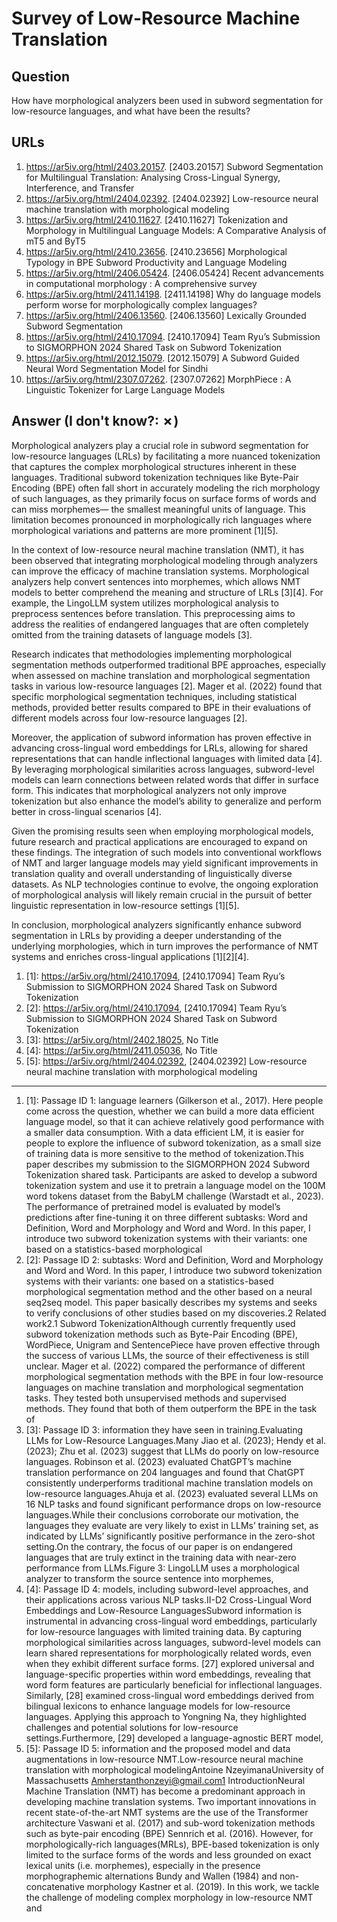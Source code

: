 # Survey of Low-Resource Machine Translation

## Question

How have morphological analyzers been used in subword segmentation for low-resource languages, and what have been the results?

## URLs

1. https://ar5iv.org/html/2403.20157. [2403.20157] Subword Segmentation for Multilingual Translation: Analysing Cross-Lingual Synergy, Interference, and Transfer
2. https://ar5iv.org/html/2404.02392. [2404.02392] Low-resource neural machine translation with morphological modeling
3. https://ar5iv.org/html/2410.11627. [2410.11627] Tokenization and Morphology in Multilingual Language Models: A Comparative Analysis of mT5 and ByT5
4. https://ar5iv.org/html/2410.23656. [2410.23656] Morphological Typology in BPE Subword Productivity and Language Modeling
5. https://ar5iv.org/html/2406.05424. [2406.05424] Recent advancements in computational morphology : A comprehensive survey
6. https://ar5iv.org/html/2411.14198. [2411.14198] Why do language models perform worse for morphologically complex languages?
7. https://ar5iv.org/html/2406.13560. [2406.13560] Lexically Grounded Subword Segmentation
8. https://ar5iv.org/html/2410.17094. [2410.17094] Team Ryu’s Submission to SIGMORPHON 2024 Shared Task on Subword Tokenization
9. https://ar5iv.org/html/2012.15079. [2012.15079] A Subword Guided Neural Word Segmentation Model for Sindhi
10. https://ar5iv.org/html/2307.07262. [2307.07262] MorphPiece : A Linguistic Tokenizer for Large Language Models

## Answer (I don't know?: ✗)

Morphological analyzers play a crucial role in subword segmentation for low-resource languages (LRLs) by facilitating a more nuanced tokenization that captures the complex morphological structures inherent in these languages. Traditional subword tokenization techniques like Byte-Pair Encoding (BPE) often fall short in accurately modeling the rich morphology of such languages, as they primarily focus on surface forms of words and can miss morphemes— the smallest meaningful units of language. This limitation becomes pronounced in morphologically rich languages where morphological variations and patterns are more prominent [1][5].

In the context of low-resource neural machine translation (NMT), it has been observed that integrating morphological modeling through analyzers can improve the efficacy of machine translation systems. Morphological analyzers help convert sentences into morphemes, which allows NMT models to better comprehend the meaning and structure of LRLs [3][4]. For example, the LingoLLM system utilizes morphological analysis to preprocess sentences before translation. This preprocessing aims to address the realities of endangered languages that are often completely omitted from the training datasets of language models [3].

Research indicates that methodologies implementing morphological segmentation methods outperformed traditional BPE approaches, especially when assessed on machine translation and morphological segmentation tasks in various low-resource languages [2]. Mager et al. (2022) found that specific morphological segmentation techniques, including statistical methods, provided better results compared to BPE in their evaluations of different models across four low-resource languages [2]. 

Moreover, the application of subword information has proven effective in advancing cross-lingual word embeddings for LRLs, allowing for shared representations that can handle inflectional languages with limited data [4]. By leveraging morphological similarities across languages, subword-level models can learn connections between related words that differ in surface form. This indicates that morphological analyzers not only improve tokenization but also enhance the model’s ability to generalize and perform better in cross-lingual scenarios [4].

Given the promising results seen when employing morphological models, future research and practical applications are encouraged to expand on these findings. The integration of such models into conventional workflows of NMT and larger language models may yield significant improvements in translation quality and overall understanding of linguistically diverse datasets. As NLP technologies continue to evolve, the ongoing exploration of morphological analysis will likely remain crucial in the pursuit of better linguistic representation in low-resource settings [1][5].

In conclusion, morphological analyzers significantly enhance subword segmentation in LRLs by providing a deeper understanding of the underlying morphologies, which in turn improves the performance of NMT systems and enriches cross-lingual applications [1][2][4].

1. [1]:  https://ar5iv.org/html/2410.17094, [2410.17094] Team Ryu’s Submission to SIGMORPHON 2024 Shared Task on Subword Tokenization
2. [2]:  https://ar5iv.org/html/2410.17094, [2410.17094] Team Ryu’s Submission to SIGMORPHON 2024 Shared Task on Subword Tokenization
3. [3]:  https://ar5iv.org/html/2402.18025, No Title
4. [4]:  https://ar5iv.org/html/2411.05036, No Title
5. [5]:  https://ar5iv.org/html/2404.02392, [2404.02392] Low-resource neural machine translation with morphological modeling
---
1. [1]:  Passage ID 1: language learners (Gilkerson et al., 2017). Here people come across the question, whether we can build a more data efficient language model, so that it can achieve relatively good performance with a smaller data consumption. With a data efficient LM, it is easier for people to explore the influence of subword tokenization, as a small size of training data is more sensitive to the method of tokenization.This paper describes my submission to the SIGMORPHON 2024 Subword Tokenization shared task. Participants are asked to develop a subword tokenization system and use it to pretrain a language model on the 100M word tokens dataset from the BabyLM challenge (Warstadt et al., 2023). The performance of pretrained model is evaluated by model’s predictions after fine-tuning it on three different subtasks: Word and Definition, Word and Morphology and Word and Word. In this paper, I introduce two subword tokenization systems with their variants: one based on a statistics-based morphological
2. [2]:  Passage ID 2: subtasks: Word and Definition, Word and Morphology and Word and Word. In this paper, I introduce two subword tokenization systems with their variants: one based on a statistics-based morphological segmentation method and the other based on a neural seq2seq model. This paper basically describes my systems and seeks to verify conclusions of other studies based on my discoveries.2 Related work2.1 Subword TokenizationAlthough currently frequently used subword tokenization methods such as Byte-Pair Encoding (BPE), WordPiece, Unigram and SentencePiece have proven effective through the success of various LLMs, the source of their effectiveness is still unclear. Mager et al. (2022) compared the performance of different morphological segmentation methods with the BPE in four low-resource languages on machine translation and morphological segmentation tasks. They tested both unsupervised methods and supervised methods. They found that both of them outperform the BPE in the task of
3. [3]:  Passage ID 3: information they have seen in training.Evaluating LLMs for Low-Resource Languages.Many Jiao et al. (2023); Hendy et al. (2023); Zhu et al. (2023) suggest that LLMs do poorly on low-resource languages. Robinson et al. (2023) evaluated ChatGPT’s machine translation performance on 204 languages and found that ChatGPT consistently underperforms traditional machine translation models on low-resource languages.Ahuja et al. (2023) evaluated several LLMs on 16 NLP tasks and found significant performance drops on low-resource languages.While their conclusions corroborate our motivation, the languages they evaluate are very likely to exist in LLMs’ training set, as indicated by LLMs’ significantly positive performance in the zero-shot setting.On the contrary, the focus of our paper is on endangered languages that are truly extinct in the training data with near-zero performance from LLMs.Figure 3: LingoLLM uses a morphological analyzer to transform the source sentence into morphemes,
4. [4]:  Passage ID 4: models, including subword-level approaches, and their applications across various NLP tasks.II-D2 Cross-Lingual Word Embeddings and Low-Resource LanguagesSubword information is instrumental in advancing cross-lingual word embeddings, particularly for low-resource languages with limited training data. By capturing morphological similarities across languages, subword-level models can learn shared representations for morphologically related words, even when they exhibit different surface forms. [27] explored universal and language-specific properties within word embeddings, revealing that word form features are particularly beneficial for inflectional languages. Similarly, [28] examined cross-lingual word embeddings derived from bilingual lexicons to enhance language models for low-resource languages. Applying this approach to Yongning Na, they highlighted challenges and potential solutions for low-resource settings.Furthermore, [29] developed a language-agnostic BERT model,
5. [5]:  Passage ID 5: information and the proposed model and data augmentations in low-resource NMT.Low-resource neural machine translation with morphological modelingAntoine NzeyimanaUniversity of Massachusetts Amherstanthonzeyi@gmail.com1 IntroductionNeural Machine Translation (NMT) has become a predominant approach in developing machine translation systems. Two important innovations in recent state-of-the-art NMT systems are the use of the Transformer architecture Vaswani et al. (2017) and sub-word tokenization methods such as byte-pair encoding (BPE) Sennrich et al. (2016). However, for morphologically-rich languages(MRLs), BPE-based tokenization is only limited to the surface forms of the words and less grounded on exact lexical units (i.e. morphemes), especially in the presence morphographemic alternations Bundy and Wallen (1984) and non-concatenative morphology Kastner et al. (2019). In this work, we tackle the challenge of modeling complex morphology in low-resource NMT and